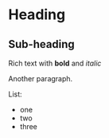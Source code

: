 # Heading

## Sub-heading

Rich text with **bold** and _italic_

Another paragraph.

List:

- one
- two
- three
